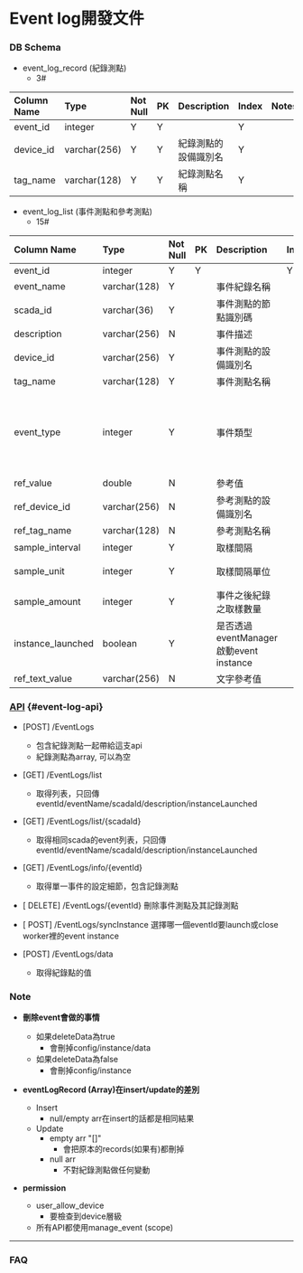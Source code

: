 # Event log開發文件

### DB Schema

* event\_log\_record \(紀錄測點\)
  * 3\#

| Column Name | Type | Not Null | PK | Description | Index | Notes |
| :--- | :--- | :--- | :--- | :--- | :--- | :--- |
| event\_id | integer | Y | Y |  | Y |  |
| device\_id | varchar\(256\) | Y | Y | 紀錄測點的設備識別名 | Y |  |
| tag\_name | varchar\(128\) | Y | Y | 紀錄測點名稱 | Y |  |

* event\_log\_list \(事件測點和參考測點\)
  * 15\#

| Column Name | Type | Not Null | PK | Description | Index | Notes |
| :--- | :--- | :--- | :--- | :--- | :--- | :--- |
| event\_id | integer | Y | Y |  | Y | AUTO\_INCREMENT |
| event\_name | varchar\(128\) | Y |  | 事件紀錄名稱 |  |  |
| scada\_id | varchar\(36\) | Y |  | 事件測點的節點識別碼 |  |  |
| description | varchar\(256\) | N |  | 事件描述 |  |  |
| device\_id | varchar\(256\) | Y |  | 事件測點的設備識別名 |  |  |
| tag\_name | varchar\(128\) | Y |  | 事件測點名稱 |  |  |
| event\_type | integer | Y |  | 事件類型 |  | {1:&gt;=參考值, 2:&lt;=參考值, 3:==參考值, 4:&gt;=參考測點, 5:&lt;=參考測點, 6:==參考測點, 7:依取樣間隔紀錄} |
| ref\_value | double | N |  | 參考值 |  |  |
| ref\_device\_id | varchar\(256\) | N |  | 參考測點的設備識別名 |  |  |
| ref\_tag\_name | varchar\(128\) | N |  | 參考測點名稱 |  |  |
| sample\_interval | integer | Y |  | 取樣間隔 |  |  |
| sample\_unit | integer | Y |  | 取樣間隔單位 |  | value: {1:秒, 2:分, 3:小時} |
| sample\_amount | integer | Y |  | 事件之後紀錄之取樣數量 |  | 值如果為0，代表「持續記錄」 |
| instance\_launched | boolean | Y |  | 是否透過eventManager啟動event instance |  | default:false |
| ref\_text\_value | varchar\(256\) | N |  | 文字參考值 |  |  |

### [API](#event-log-api) {#event-log-api}

* \[POST\] /EventLogs
  * 包含紀錄測點一起帶給這支api
  * 紀錄測點為array, 可以為空

* \[GET\] /EventLogs/list
  * 取得列表，只回傳eventId/eventName/scadaId/description/instanceLaunched
* \[GET\] /EventLogs/list/{scadaId}
  * 取得相同scada的event列表，只回傳eventId/eventName/scadaId/description/instanceLaunched
* \[GET\] /EventLogs/info/{eventId}
  * 取得單一事件的設定細節，包含記錄測點
* \[  DELETE\] /EventLogs/{eventId}
  刪除事件測點及其記錄測點
* \[  POST\] /EventLogs/syncInstance
  選擇哪一個eventId要launch或close worker裡的event instance
* \[POST\] /EventLogs/data
  * 取得紀錄點的值

### Note

* **刪除event會做的事情**

  * 如果deleteData為true
    * 會刪掉config/instance/data
  * 如果deleteData為false
    * 會刪掉config/instance

* **eventLogRecord \(Array\)在insert/update的差別**

  * Insert
    * null/empty arr在insert的話都是相同結果
  * Update
    * empty arr "\[\]"
      * 會把原本的records\(如果有\)都刪掉
    * null arr
      * 不對紀錄測點做任何變動

* **permission**

  * user\_allow\_device
    * 要檢查到device層級
  * 所有API都使用manage\_event \(scope\)

---

### FAQ







